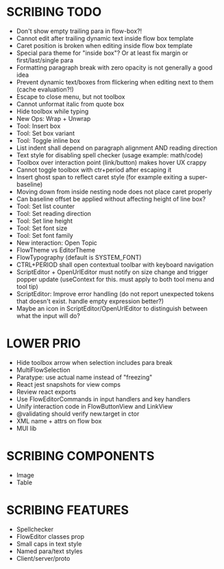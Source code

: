 SCRIBING TODO
=============
- Don't show empty trailing para in flow-box?!
- Cannot edit after trailing dynamic text inside flow box template
- Caret position is broken when editing inside flow box template
- Special para theme for "inside box"? Or at least fix margin or first/last/single para
- Formatting paragraph break with zero opacity is not generally a good idea
- Prevent dynamic text/boxes from flickering when editing next to them (cache evaluation?!)
- Escape to close menu, but not toolbox
- Cannot unformat italic from quote box
- Hide toolbox while typing
- New Ops: Wrap + Unwrap
- Tool: Insert box
- Tool: Set box variant
- Tool: Toggle inline box
- List indent shall depend on paragraph alignment AND reading direction
- Text style for disabling spell checker (usage example: math/code)
- Toolbox over interaction point (link/button) makes hover UX crappy
- Cannot toggle toolbox with ctr+period after escaping it
- Insert ghost span to reflect caret style (for example exiting a super-baseline)
- Moving down from inside nesting node does not place caret properly
- Can baseline offset be applied without affecting height of line box?
- Tool: Set list counter
- Tool: Set reading direction
- Tool: Set line height
- Tool: Set font size
- Tool: Set font family
- New interaction: Open Topic
- FlowTheme vs EditorTheme
- FlowTypography (default is SYSTEM_FONT)
- CTRL+PERIOD shall open contextual toolbar with keyboard navigation
- ScriptEditor + OpenUrlEditor must notify on size change and trigger popper update (useContext for this. must apply to both tool menu and tool tip)
- ScriptEditor: Improve error handling (do not report unexpected tokens that doesn't exist. handle empty expression better?)
- Maybe an icon in ScriptEditor/OpenUrlEditor to distinguish between what the input will do?

LOWER PRIO
==========
- Hide toolbox arrow when selection includes para break
- MultiFlowSelection
- Paratype: use actual name instead of "freezing"
- React jest snapshots for view comps
- Review react exports
- Use FlowEditorCommands in input handlers and key handlers
- Unify interaction code in FlowButtonView and LinkView
- @validating should verify new.target in ctor
- XML name + attrs on flow box
- MUI lib

SCRIBING COMPONENTS
===================
- Image
- Table


SCRIBING FEATURES
=================
- Spellchecker
- FlowEditor classes prop
- Small caps in text style
- Named para/text styles
- Client/server/proto
